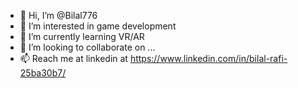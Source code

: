 - 👋 Hi, I’m @Bilal776
- 👀 I’m interested in game development
- 🌱 I’m currently learning VR/AR
- 💞️ I’m looking to collaborate on ...
- 📫 Reach me at linkedin at https://www.linkedin.com/in/bilal-rafi-25ba30b7/

<!---
Bilal776/Bilal776 is a ✨ special ✨ repository because its `README.md` (this file) appears on your GitHub profile.
You can click the Preview link to take a look at your changes.
--->
